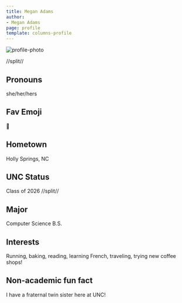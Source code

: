 ```yaml
---
title: Megan Adams
author:
- Megan Adams
page: profile
template: columns-profile
---
```


![profile-photo](../../../static/profile-photos/adamdmeg.jpg)

//split//

## Pronouns

she/her/hers

## Fav Emoji

💌

## Hometown

Holly Springs, NC

## UNC Status

Class of 2026
//split//

## Major

Computer Science B.S.

## Interests

Running, baking, reading, learning French, traveling, trying new coffee shops!

## Non-academic fun fact

I have a fraternal twin sister here at UNC!
